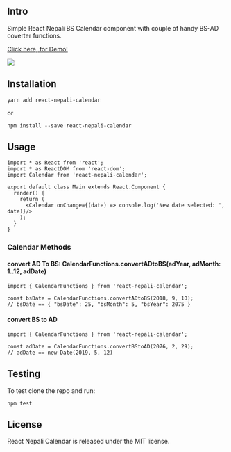## Intro
Simple React Nepali BS Calendar component with couple of handy BS-AD coverter functions.

[Click here, for Demo!](https://38p7n23ykp.codesandbox.io/ "click it to see the component it in action")

<a href="https://38p7n23ykp.codesandbox.io/" target="_blank">
<img src="https://raw.githubusercontent.com/getaasciesh/ReactNepaliCalendar/master/screenshot.png" />
</a>



## Installation

```
yarn add react-nepali-calendar
```
or
```
npm install --save react-nepali-calendar
```

## Usage

```
import * as React from 'react';
import * as ReactDOM from 'react-dom';
import Calendar from 'react-nepali-calendar';

export default class Main extends React.Component {
  render() {
    return (
      <Calendar onChange={(date) => console.log('New date selected: ', date)}/>
    );
  }
}
```

### Calendar Methods
#### convert AD To BS: CalendarFunctions.convertADtoBS(adYear, adMonth: 1..12, adDate) 
```
import { CalendarFunctions } from 'react-nepali-calendar';

const bsDate = CalendarFunctions.convertADtoBS(2018, 9, 10);
// bsDate == { "bsDate": 25, "bsMonth": 5, "bsYear": 2075 }
```

#### convert BS to AD
```
import { CalendarFunctions } from 'react-nepali-calendar';

const adDate = CalendarFunctions.convertBStoAD(2076, 2, 29);
// adDate == new Date(2019, 5, 12)
```

## Testing
To test clone the repo and run:
```
npm test
```

## License
React Nepali Calendar is released under the MIT license.

